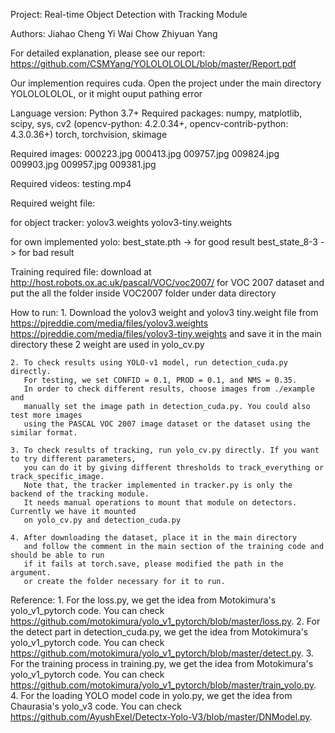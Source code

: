 Project: Real-time Object Detection with Tracking Module

Authors: Jiahao Cheng 
         Yi Wai Chow 
         Zhiyuan Yang 

For detailed explanation, please see our report: https://github.com/CSMYang/YOLOLOLOLOL/blob/master/Report.pdf

Our implemention requires cuda.
Open the project under the main directory YOLOLOLOLOL, or it might ouput pathing error

Language version: Python 3.7+
Required packages: numpy, matplotlib, scipy, sys, cv2 (opencv-python: 4.2.0.34+, opencv-contrib-python: 4.3.0.36+)
                   torch, torchvision, skimage

Required images:
000223.jpg
000413.jpg
009757.jpg
009824.jpg
009903.jpg
009957.jpg
009381.jpg

Required videos:
testing.mp4

Required weight file:

   for object tracker:
   yolov3.weights
   yolov3-tiny.weights

   for own implemented yolo:
   best_state.pth -> for good result
   best_state_8-3  -> for bad result

Training required file:
   download at http://host.robots.ox.ac.uk/pascal/VOC/voc2007/ for VOC 2007 dataset and put the all the folder inside VOC2007 folder under data directory

How to run:
    1. Download the yolov3 weight and yolov3 tiny.weight file from 
       https://pjreddie.com/media/files/yolov3.weights
       https://pjreddie.com/media/files/yolov3-tiny.weights
       and save it in the main directory
       these 2 weight are used in yolo_cv.py

    2. To check results using YOLO-v1 model, run detection_cuda.py directly.
       For testing, we set CONFID = 0.1, PROD = 0.1, and NMS = 0.35.
       In order to check different results, choose images from ./example and
       manually set the image path in detection_cuda.py. You could also test more images
       using the PASCAL VOC 2007 image dataset or the dataset using the similar format.
       
    3. To check results of tracking, run yolo_cv.py directly. If you want to try different parameters,
       you can do it by giving different thresholds to track_everything or track_specific_image.
       Note that, the tracker implemented in tracker.py is only the backend of the tracking module.
       It needs manual operations to mount that module on detectors. Currently we have it mounted
       on yolo_cv.py and detection_cuda.py

    4. After downloading the dataset, place it in the main directory 
       and follow the comment in the main section of the training code and should be able to run
       if it fails at torch.save, please modified the path in the argument. 
       or create the folder necessary for it to run.

Reference:
    1. For the loss.py, we get the idea from Motokimura's yolo_v1_pytorch code. You can check
       https://github.com/motokimura/yolo_v1_pytorch/blob/master/loss.py.
    2. For the detect part in detection_cuda.py, we get the idea from Motokimura's yolo_v1_pytorch code.
       You can check https://github.com/motokimura/yolo_v1_pytorch/blob/master/detect.py.
    3. For the training process in training.py, we get the idea from Motokimura's yolo_v1_pytorch code.
       You can check https://github.com/motokimura/yolo_v1_pytorch/blob/master/train_yolo.py.
    4. For the loading YOLO model code in yolo.py, we get the idea from Chaurasia's yolo_v3 code.
       You can check https://github.com/AyushExel/Detectx-Yolo-V3/blob/master/DNModel.py.
